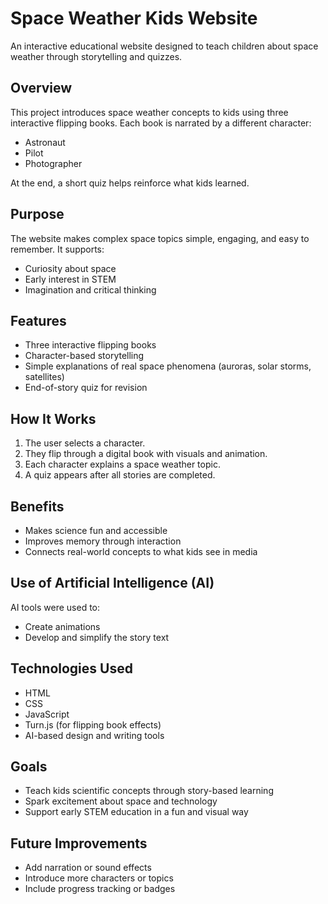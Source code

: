 # Space Weather Kids Website

An interactive educational website designed to teach children about space weather through storytelling and quizzes.

## Overview
This project introduces space weather concepts to kids using three interactive flipping books. Each book is narrated by a different character:
- Astronaut
- Pilot
- Photographer

At the end, a short quiz helps reinforce what kids learned.

## Purpose
The website makes complex space topics simple, engaging, and easy to remember. It supports:
- Curiosity about space
- Early interest in STEM
- Imagination and critical thinking

## Features
- Three interactive flipping books
- Character-based storytelling
- Simple explanations of real space phenomena (auroras, solar storms, satellites)
- End-of-story quiz for revision

## How It Works
1. The user selects a character.
2. They flip through a digital book with visuals and animation.
3. Each character explains a space weather topic.
4. A quiz appears after all stories are completed.

## Benefits
- Makes science fun and accessible
- Improves memory through interaction
- Connects real-world concepts to what kids see in media

## Use of Artificial Intelligence (AI)
AI tools were used to:
- Create animations
- Develop and simplify the story text

## Technologies Used
- HTML
- CSS
- JavaScript
- Turn.js (for flipping book effects)
- AI-based design and writing tools

## Goals
- Teach kids scientific concepts through story-based learning
- Spark excitement about space and technology
- Support early STEM education in a fun and visual way

## Future Improvements
- Add narration or sound effects
- Introduce more characters or topics
- Include progress tracking or badges
